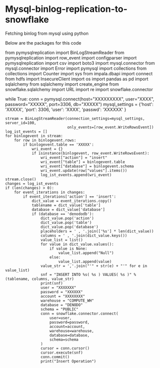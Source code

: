 # Mysql-binlog-replication-to-snowflake
Fetching binlog from mysql using python

Below are the packages for this code



from pymysqlreplication import BinLogStreamReader
from pymysqlreplication import row_event
import configparser
import pymysqlreplication
import csv
import boto3
import mysql.connector
from mysql.connector import Error
import pymysql
import collections
from collections import Counter
import sys
from impala.dbapi import connect
from hdfs import InsecureClient
import os
import pandas as pd
import sqlalchemy
from sqlalchemy import create_engine
from snowflake.sqlalchemy import URL
import re
import snowflake.connector

while True:
    conn = pymysql.connect(host="XXXXXXXXX", user="XXXX", password="XXXXX", port=3306, db="XXXXX")
    mysql_settings = {'host': 'XXXXX',
                      'port': 3306,
                      'user': 'XXXX',
                      'passwd': 'XXXXXX'
                      }
                      
    stream = BinLogStreamReader(connection_settings=mysql_settings, server_id=100,
                                only_events=[row_event.WriteRowsEvent])
    log_ist_events = []
    for binlogevent in stream:
        for row in binlogevent.rows:
            if binlogevent.table == 'XXXXX':
                wri_event = {}
                if isinstance(binlogevent, row_event.WriteRowsEvent):
                    wri_event["action"] = "insert"
                    wri_event["table"] = binlogevent.table
                    wri_event["database"] = binlogevent.schema
                    wri_event.update(row["values"].items())
                    log_ist_events.append(wri_event)
    stream.close()
    changes = log_ist_events
    if (len(changes) > 0):
        for event_iterations in changes:
            if event_iterations['action'] == 'insert':
                dict_value = event_iterations.copy()
                tablename = dict_value['table']
                database = dict_value['database']
                if (database == 'denododb'):
                    dict_value.pop('action')
                    dict_value.pop('table')
                    dict_value.pop('database')
                    placeholders = ' , '.join(['%s'] * len(dict_value))
                    columns = ' , '.join(dict_value.keys())
                    value_list = list()
                    for value in dict_value.values():
                        if value is None:
                            value_list.append("Null")
                        else:
                            value_list.append(value)
                    value_str = ','.join("'" + str(e) + "'" for e in value_list)
                    snf = "INSERT INTO %s( %s ) VALUES( %s )" % (tablename, columns, value_str)
                    print(snf)
                    user = "XXXXXXX"
                    password = "XXXXXX"
                    account = "XXXXXXXX"
                    warehouse = "COMPUTE_WH"
                    database = "DENODO"
                    schema = "PUBLIC"
                    conn = snowflake.connector.connect(
                        user=user,
                        password=password,
                        account=account,
                        warehouse=warehouse,
                        database=database,
                        schema=schema
                    )
                    cursor = conn.cursor()
                    cursor.execute(snf)
                    conn.commit()
                    print("Insert Operation")
